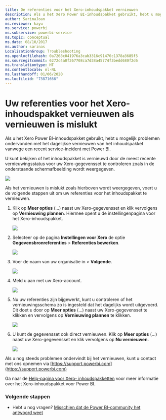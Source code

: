 ```yaml
---
title: De referenties voor het Xero-inhoudspakket vernieuwen
description: Als u het Xero Power BI-inhoudspakket gebruikt, hebt u mogelijk problemen ondervonden met het dagelijkse vernieuwen van het inhoudspakket vanwege een recent service-incident met Power BI.
author: SarinaJoan
ms.reviewer: kayu
ms.service: powerbi
ms.subservice: powerbi-service
ms.topic: conceptual
ms.date: 08/10/2017
ms.author: sarinas
LocalizationGroup: Troubleshooting
ms.openlocfilehash: 0a7268c041976a3cab3316c91470c1378a3685f5
ms.sourcegitcommit: 6272c4a0f267708ca7d38a45774f3bedd680f2d6
ms.translationtype: HT
ms.contentlocale: nl-NL
ms.lasthandoff: 01/06/2020
ms.locfileid: "73871666"
---
```

# <a name="how-to-refresh-your-xero-content-pack-credentials-if-refresh-failed"></a>Uw referenties voor het Xero-inhoudspakket vernieuwen als vernieuwen is mislukt
Als u het Xero Power BI-inhoudspakket gebruikt, hebt u mogelijk problemen ondervonden met het dagelijkse vernieuwen van het inhoudspakket vanwege een recent service-incident met Power BI.

U kunt bekijken of het inhoudspakket is vernieuwd door de meest recente vernieuwingsstatus voor uw Xero-gegevensset te controleren zoals in de onderstaande schermafbeelding wordt weergegeven.

![](media/service-refresh-xero-credentials/powerbi-xero-refresh-failed.png)

Als het vernieuwen is mislukt zoals hierboven wordt weergegeven, voert u de volgende stappen uit om uw referenties voor het inhoudspakket te vernieuwen.

1. Klik op **Meer opties** (...) naast uw Xero-gegevensset en klik vervolgens op **Vernieuwing plannen**. Hiermee opent u de instellingenpagina voor het Xero-inhoudspakket.
   
    ![](media/service-refresh-xero-credentials/powerbi-xero-schedule-refresh.png)
2. Selecteer op de pagina **Instellingen voor Xero** de optie **Gegevensbronreferenties** > **Referenties bewerken**.
   
    ![](media/service-refresh-xero-credentials/powerbi-xero-settings-page.png)
3. Voer de naam van uw organisatie in > **Volgende**.
   
    ![](media/service-refresh-xero-credentials/powerbi-xero-configure.png)
4. Meld u aan met uw Xero-account.
   
    ![](media/service-refresh-xero-credentials/powerbi-xero-welcome.png)
5. Nu uw referenties zijn bijgewerkt, kunt u controleren of het vernieuwingsschema zo is ingesteld dat het dagelijks wordt uitgevoerd. Dit doet u door op **Meer opties** (...) naast uw Xero-gegevensset te klikken en vervolgens op **Vernieuwing plannen** te klikken.
   
    ![](media/service-refresh-xero-credentials/powerbi-xero-refresh-schedule.png)
6. U kunt de gegevensset ook direct vernieuwen. Klik op **Meer opties** (...) naast uw Xero-gegevensset en klik vervolgens op **Nu vernieuwen**.
   
    ![](media/service-refresh-xero-credentials/powerbi-xero-refresh-now.png)

Als u nog steeds problemen ondervindt bij het vernieuwen, kunt u contact met ons opnemen via [https://support.powerbi.com](https://support.powerbi.com) 

Ga naar de [Help-pagina voor Xero- inhoudspakketten](service-connect-to-xero.md) voor meer informatie over het Xero-inhoudspakket voor Power BI.

### <a name="next-steps"></a>Volgende stappen
* Hebt u nog vragen? [Misschien dat de Power BI-community het antwoord weet](https://community.powerbi.com/)


